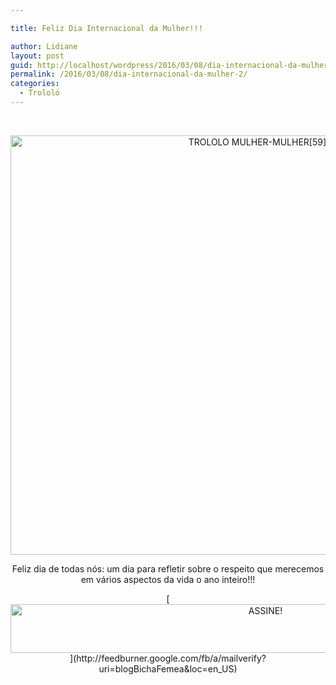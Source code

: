 ```yaml
---

title: Feliz Dia Internacional da Mulher!!!

author: Lidiane
layout: post
guid: http://localhost/wordpress/2016/03/08/dia-internacional-da-mulher-2/
permalink: /2016/03/08/dia-internacional-da-mulher-2/
categories:
  - Trololó
---
```

&nbsp;

<p align="center">
  <img class="alignnone size-full wp-image-12078" src="http://www.trololodemulher.com.br/blog/wp-content/uploads/2016/03/TROLOLO-MULHER-MULHER59800.jpg" alt="TROLOLO MULHER-MULHER[59]800" width="800" height="671" />
</p>

<p style="text-align: center;" align="center">
  Feliz dia de todas nós: um dia para refletir sobre o respeito que merecemos em vários aspectos da vida o ano inteiro!!!
</p>

<p align="center">
  [<img class="alignnone size-full wp-image-10439" src="http://www.trololodemulher.com.br/blog/wp-content/uploads/2014/09/ASSINE.png" alt="ASSINE!" width="800" height="78" />](http://feedburner.google.com/fb/a/mailverify?uri=blogBichaFemea&loc=en_US) 
</p>